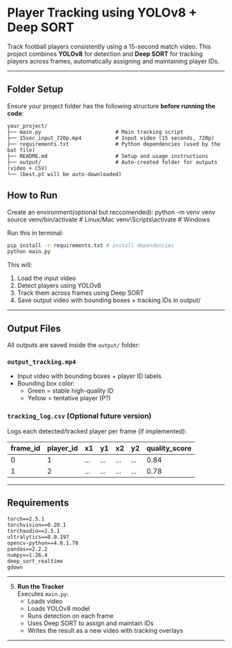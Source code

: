 # Player Tracking using YOLOv8 + Deep SORT

Track football players consistently using a 15-second match video. This project combines **YOLOv8** for detection and **Deep SORT** for tracking players across frames, automatically assigning and maintaining player IDs.

---

## Folder Setup

Ensure your project folder has the following structure **before running the code**:

```
your_project/
├── main.py                        # Main tracking script
├── 15sec_input_720p.mp4           # Input video (15 seconds, 720p)
├── requirements.txt               # Python dependencies (used by the bat file)
├── README.md                      # Setup and usage instructions
├── output/                        # Auto-created folder for outputs (video + CSV)
└── (best.pt will be auto-downloaded) 
```


## How to Run

Create an environment(optional but reccomended):
python -m venv venv
source venv/bin/activate  # Linux/Mac
venv\Scripts\activate     # Windows


Run this in terminal:

```bash
pip install -r requirements.txt # install dependencies
python main.py
```

This will:

1. Load the input video
2. Detect players using YOLOv8
3. Track them across frames using Deep SORT 
4. Save output video with bounding boxes + tracking IDs in output/

---

## Output Files

All outputs are saved inside the `output/` folder:

### `output_tracking.mp4`

- Input video with bounding boxes + player ID labels  
- Bounding box color:
  - Green = stable high-quality ID
  - Yellow = tentative player (P?)

### `tracking_log.csv` (Optional future version)

Logs each detected/tracked player per frame (if implemented):

| frame_id | player_id | x1  | y1  | x2  | y2  | quality_score |
|----------|-----------|-----|-----|-----|-----|----------------|
| 0        | 1         | ... | ... | ... | ... | 0.84           |
| 1        | 2         | ... | ... | ... | ... | 0.78           |

---

## Requirements

```
torch==2.5.1
torchvision==0.20.1
torchaudio==2.5.1
ultralytics==8.0.197
opencv-python==4.8.1.78
pandas==2.2.2
numpy==1.26.4
deep_sort_realtime
gdown
```

---

5. **Run the Tracker**  
   Executes `main.py`:
   - Loads video
   - Loads YOLOv8 model
   - Runs detection on each frame
   - Uses Deep SORT to assign and maintain IDs
   - Writes the result as a new video with tracking overlays

---
